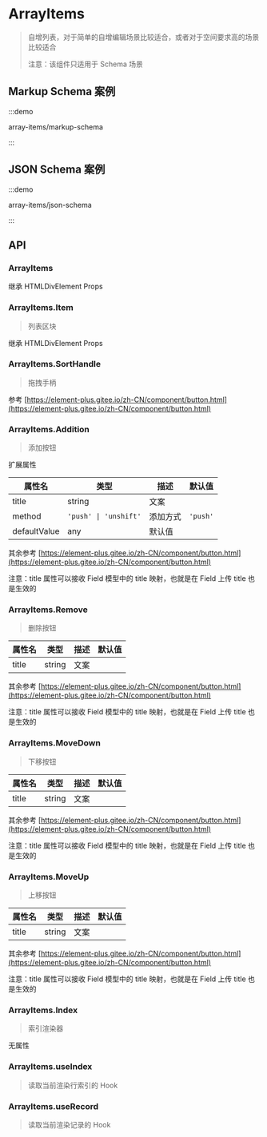 # ArrayItems

> 自增列表，对于简单的自增编辑场景比较适合，或者对于空间要求高的场景比较适合
>
> 注意：该组件只适用于 Schema 场景

## Markup Schema 案例

:::demo

array-items/markup-schema

:::

## JSON Schema 案例

:::demo

array-items/json-schema

:::

## API

### ArrayItems

继承 HTMLDivElement Props

### ArrayItems.Item

> 列表区块

继承 HTMLDivElement Props

### ArrayItems.SortHandle

> 拖拽手柄

参考 [https://element-plus.gitee.io/zh-CN/component/button.html](https://element-plus.gitee.io/zh-CN/component/button.html)

### ArrayItems.Addition

> 添加按钮

扩展属性

| 属性名       | 类型                  | 描述     | 默认值   |
| ------------ | --------------------- | -------- | -------- |
| title        | string                | 文案     |          |
| method       | `'push' \| 'unshift'` | 添加方式 | `'push'` |
| defaultValue | any                   | 默认值   |          |

其余参考 [https://element-plus.gitee.io/zh-CN/component/button.html](https://element-plus.gitee.io/zh-CN/component/button.html)

注意：title 属性可以接收 Field 模型中的 title 映射，也就是在 Field 上传 title 也是生效的

### ArrayItems.Remove

> 删除按钮

| 属性名 | 类型   | 描述 | 默认值 |
| ------ | ------ | ---- | ------ |
| title  | string | 文案 |        |

其余参考 [https://element-plus.gitee.io/zh-CN/component/button.html](https://element-plus.gitee.io/zh-CN/component/button.html)

注意：title 属性可以接收 Field 模型中的 title 映射，也就是在 Field 上传 title 也是生效的

### ArrayItems.MoveDown

> 下移按钮

| 属性名 | 类型   | 描述 | 默认值 |
| ------ | ------ | ---- | ------ |
| title  | string | 文案 |        |

其余参考 [https://element-plus.gitee.io/zh-CN/component/button.html](https://element-plus.gitee.io/zh-CN/component/button.html)

注意：title 属性可以接收 Field 模型中的 title 映射，也就是在 Field 上传 title 也是生效的

### ArrayItems.MoveUp

> 上移按钮

| 属性名 | 类型   | 描述 | 默认值 |
| ------ | ------ | ---- | ------ |
| title  | string | 文案 |        |

其余参考 [https://element-plus.gitee.io/zh-CN/component/button.html](https://element-plus.gitee.io/zh-CN/component/button.html)

注意：title 属性可以接收 Field 模型中的 title 映射，也就是在 Field 上传 title 也是生效的

### ArrayItems.Index

> 索引渲染器

无属性

### ArrayItems.useIndex

> 读取当前渲染行索引的 Hook

### ArrayItems.useRecord

> 读取当前渲染记录的 Hook
